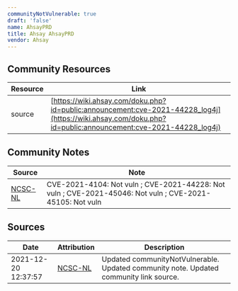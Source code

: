 ```yaml
---
communityNotVulnerable: true
draft: 'false'
name: AhsayPRD
title: Ahsay AhsayPRD
vendor: Ahsay
---
```



## Community Resources
| Resource | Link |
| --- | --- |
| source | [https://wiki.ahsay.com/doku.php?id=public:announcement:cve-2021-44228_log4j](https://wiki.ahsay.com/doku.php?id=public:announcement:cve-2021-44228_log4j) |

## Community Notes
| Source | Note |
| --- | --- |
| [NCSC-NL](https://github.com/NCSC-NL/log4shell/blob/main/software/README.md) | CVE-2021-4104: Not vuln ; CVE-2021-44228: Not vuln ; CVE-2021-45046: Not vuln ; CVE-2021-45105: Not vuln </ul> |

## Sources
| Date | Attribution | Description |
| --- | --- | --- |
| 2021-12-20 12:37:57 | [NCSC-NL](https://github.com/NCSC-NL/log4shell/blob/main/software/README.md) | Updated communityNotVulnerable. Updated community note. Updated community link source.  |
